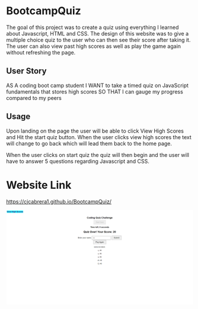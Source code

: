 # BootcampQuiz
The goal of this project was to create a quiz using everything I learned about Javascript, HTML and CSS. The design of this website was to give a multiple choice quiz to the user who can then see their score after taking it. The user can also view past high scores as well as play the game again without refreshing the page.

## User Story
AS A coding boot camp student
I WANT to take a timed quiz on JavaScript fundamentals that stores high scores
SO THAT I can gauge my progress compared to my peers

## Usage
Upon landing on the page the user will be able to click View High Scores and Hit the start quiz button. When the user clicks view high scores the text will change to go back which will lead them back to the home page. 

When the user clicks on start quiz the quiz will then begin and the user will have to answer 5 questions regarding Javascript and CSS.

# Website Link
https://cjcabrera1.github.io/BootcampQuiz/

![image](./Assets/ProjectQuiz.png)